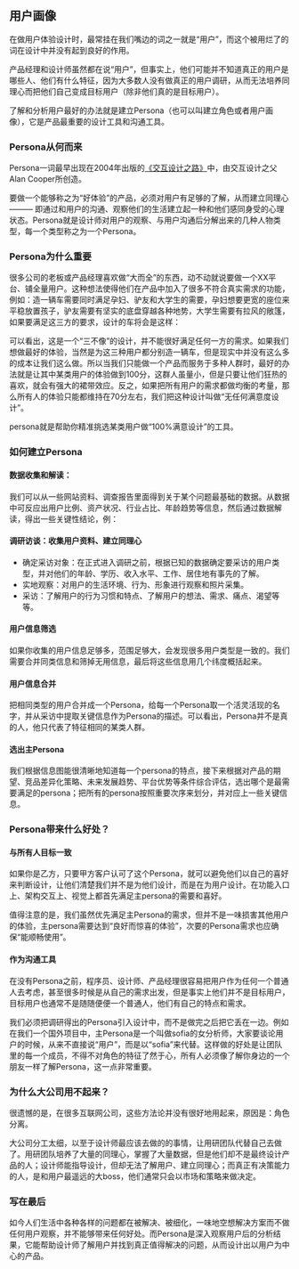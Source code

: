 ## 用户画像

在做用户体验设计时，最常挂在我们嘴边的词之一就是“用户”，而这个被用烂了的词在设计中并没有起到良好的作用。

产品经理和设计师虽然都在说“用户”，但事实上，他们可能并不知道真正的用户是哪些人、他们有什么特征，因为大多数人没有做真正的用户调研，从而无法培养同理心而把他们自己变成目标用户（除非他们真的是目标用户）。

了解和分析用户最好的办法就是建立Persona（也可以叫建立角色或者用户画像），它是产品最重要的设计工具和沟通工具。

### Persona从何而来

Persona一词最早出现在2004年出版的[《交互设计之路》](https://book.douban.com/subject/1493316/)中，由交互设计之父Alan Cooper所创造。

要做一个能够称之为“好体验”的产品，必须对用户有足够的了解，从而建立同理心 ——— 即通过和用户的沟通、观察他们的生活建立起一种和他们感同身受的心理状态。Persona就是设计师对用户的观察、与用户沟通后分解出来的几种人物类型，每一个类型称之为一个Persona。

### Persona为什么重要

很多公司的老板或产品经理喜欢做“大而全”的东西，动不动就说要做一个XX平台、铺全量用户。这种想法使得他们在产品中加入了很多不符合真实需求的功能，例如：造一辆车需要同时满足孕妇、驴友和大学生的需要，孕妇想要更宽的座位来平稳放置孩子，驴友需要有坚实的底盘穿越各种地势，大学生需要有拉风的敞篷，如果要满足这三方的要求，设计的车将会是这样：

可以看出，这是一个“三不像”的设计，并不能很好满足任何一方的需求。如果我们想做最好的体验，当然是为这三种用户都分别造一辆车，但是现实中并没有这么多的成本让我们这么做。所以当我们只能做一个产品而服务于多种人群时，最好的办法就是让其中某类用户的体验做到100分，这群人虽量小，但是只要让他们狂热的喜欢，就会有强大的裙带效应。反之，如果把所有用户的需求都做均衡的考量，那么所有人的体验只能都维持在70分左右，我们把这种设计叫做“无任何满意度设计”。

persona就是帮助你精准挑选某类用户做“100%满意设计”的工具。

### 如何建立Persona

#### 数据收集和解读：

我们可以从一些网站资料、调查报告里面得到关于某个问题最基础的数据。从数据中可反应出用户比例、资产状况、行业占比、年龄趋势等信息，然后通过数据解读，得出一些关键性结论，例：

#### 调研访谈：收集用户资料、建立同理心

- 确定采访对象：在正式进入调研之前，根据已知的数据确定要采访的用户类型，并对他们的年龄、学历、收入水平、工作、居住地有事先的了解。
- 实地观察：对用户的生活环境、行为、形象进行观察和照片采集。
- 采访：了解用户的行为习惯和特点、了解用户的想法、需求、痛点、渴望等等。

#### 用户信息筛选

如果你收集的用户信息足够多，范围足够大，会发现很多用户类型是一致的。我们需要合并同类信息和筛掉无用信息，最后将这些信息用几个纬度概括起来。

#### 用户信息合并

把相同类型的用户合并成一个Persona，给每一个Persona取一个活灵活现的名字，并从采访中提取关键信息作为Persona的描述。可以看出，Persona并不是真的人，他只代表了特征相同的某类人群。

#### 选出主Persona

我们根据信息图能很清晰地知道每一个persona的特点，接下来根据对产品的期望、竞品差异化策略、未来发展趋势、平台优势等条件综合评估，选出哪个是最需要满足的persona；把所有的persona按照重要次序来划分，并对应上一些关键信息。

### Persona带来什么好处？

#### 与所有人目标一致

如果你是乙方，只要甲方客户认可了这个Persona，就可以避免他们以自己的喜好来判断设计，让他们清楚我们并不是为他们设计，而是在为用户设计。在功能入口上、架构交互上、视觉上都首先满足主persona的需要和喜好。

值得注意的是，我们虽然优先满足主Persona的需求，但并不是一味损害其他用户的体验，主persona需要达到“良好而惊喜的体验”，次要的Persona需求也应确保“能顺畅使用”。

#### 作为沟通工具

在没有Persona之前，程序员、设计师、产品经理很容易把用户作为任何一个普通人去考虑，甚至很多时候是从自己的需求出发，但是事实上他们并不是目标用户，目标用户也通常不是随随便便一个普通人，他们有自己的特点和需求。

我们必须把调研得出的Persona引入设计中，而不是做完之后把它丢在一边。例如在我们一个国外项目中，主Persona是一个叫做sofia的女分析师，大家要谈论用户的时候，从来不直接说“用户”，而是以“sofia”来代替。这样做的好处是让团队里的每一个成员，不得不对角色的特征了然于心，所有人必须像了解你身边的一个朋友一样了解Persona，这一点非常重要。

### 为什么大公司用不起来？

很遗憾的是，在很多互联网公司，这些方法论并没有很好地用起来，原因是：角色分离。

大公司分工太细，以至于设计师最应该去做的的事情，让用研团队代替自己去做了。用研团队培养了大量的同理心，掌握了大量数据，但是他们却不是最终设计产品的人；设计师能指导设计，但却无法了解用户、建立同理心；而真正有决策能力的人，是和用户最遥远的大boss，他们通常只会以市场和策略来做决定。

### 写在最后

如今人们生活中各种各样的问题都在被解决、被细化，一味地空想解决方案而不做任何用户观察，并不能够带来任何好处。而Persona是深入观察用户后的分析结果，它能帮助设计师了解用户并找到真正值得解决的问题，从而设计出以用户为中心的产品。